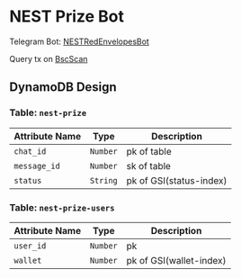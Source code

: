 # NEST Prize Bot

Telegram Bot: [NESTRedEnvelopesBot](https://t.me/NESTRedEnvelopesBot)

Query tx on [BscScan](https://bscscan.com/address/0x3b00ce7e2d0e0e905990f9b09a1f515c71a91c10)

## DynamoDB Design

### Table: `nest-prize`

| Attribute Name | Type     | Description             |
|----------------|----------|-------------------------|
| `chat_id`      | `Number` | pk of table             |
| `message_id`   | `Number` | sk of table             |
| `status`       | `String` | pk of GSI(status-index) |

### Table: `nest-prize-users`

| Attribute Name | Type     | Description             |
|----------------|----------|-------------------------|
| `user_id`      | `Number` | pk                      |
| `wallet`       | `Number` | pk of GSI(wallet-index) |
